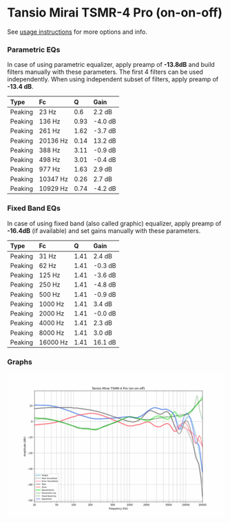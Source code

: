 # Tansio Mirai TSMR-4 Pro (on-on-off)
See [usage instructions](https://github.com/jaakkopasanen/AutoEq#usage) for more options and info.

### Parametric EQs
In case of using parametric equalizer, apply preamp of **-13.8dB** and build filters manually
with these parameters. The first 4 filters can be used independently.
When using independent subset of filters, apply preamp of **-13.4 dB**.

| Type    | Fc       |    Q | Gain    |
|:--------|:---------|:-----|:--------|
| Peaking | 23 Hz    | 0.6  | 2.2 dB  |
| Peaking | 136 Hz   | 0.93 | -4.0 dB |
| Peaking | 261 Hz   | 1.62 | -3.7 dB |
| Peaking | 20136 Hz | 0.14 | 13.2 dB |
| Peaking | 388 Hz   | 3.11 | -0.9 dB |
| Peaking | 498 Hz   | 3.01 | -0.4 dB |
| Peaking | 977 Hz   | 1.63 | 2.9 dB  |
| Peaking | 10347 Hz | 0.26 | 2.7 dB  |
| Peaking | 10929 Hz | 0.74 | -4.2 dB |

### Fixed Band EQs
In case of using fixed band (also called graphic) equalizer, apply preamp of **-16.4dB**
(if available) and set gains manually with these parameters.

| Type    | Fc       |    Q | Gain    |
|:--------|:---------|:-----|:--------|
| Peaking | 31 Hz    | 1.41 | 2.4 dB  |
| Peaking | 62 Hz    | 1.41 | -0.3 dB |
| Peaking | 125 Hz   | 1.41 | -3.6 dB |
| Peaking | 250 Hz   | 1.41 | -4.8 dB |
| Peaking | 500 Hz   | 1.41 | -0.9 dB |
| Peaking | 1000 Hz  | 1.41 | 3.4 dB  |
| Peaking | 2000 Hz  | 1.41 | -0.0 dB |
| Peaking | 4000 Hz  | 1.41 | 2.3 dB  |
| Peaking | 8000 Hz  | 1.41 | 3.0 dB  |
| Peaking | 16000 Hz | 1.41 | 16.1 dB |

### Graphs
![](./Tansio%20Mirai%20TSMR-4%20Pro%20(on-on-off).png)